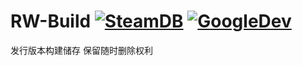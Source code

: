 # RW-Build  [![SteamDB](https://img.shields.io/badge/Build%20By-SteamDB-black?style=flat-square&logo=steam)](https://steamdb.info/app/647960/depots/) [![GoogleDev](https://img.shields.io/badge/Build%20For-Android-3f51b5?style=flat-square&logo=android)]() 
发行版本构建储存
保留随时删除权利
